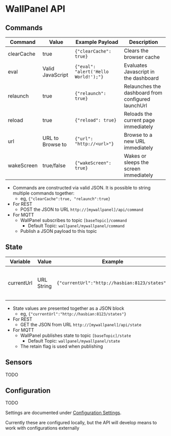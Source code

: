 # WallPanel API

## Commands
Command | Value | Example Payload | Description
-|-|-|-
clearCache | true | ```{"clearCache": true}``` | Clears the browser cache
eval | Valid JavaScript | ```{"eval": "alert('Hello World!');"}``` | Evaluates Javascript in the dashboard
relaunch | true | ```{"relaunch": true}``` | Relaunches the dashboard from configured launchUrl
reload | true | ```{"reload": true}``` | Reloads the current page immediately 
url | URL to Browse to | ```{"url": "http://<url>"}``` | Browse to a new URL immediately
wakeScreen | true/false | ```{"wakeScreen": true}``` | Wakes or sleeps the screen immediately

* Commands are constructed via valid JSON. It is possible to string multiple commands together:
  * eg, ```{"clearCache":true, "relaunch":true}```
* For REST
  * POST the JSON to URL ```http://[mywallpanel]/api/command```
* For MQTT
  * WallPanel subscribes to topic ```[baseTopic]/command```
    * Default Topic: ```wallpanel/mywallpanel/command```
  * Publish a JSON payload to this topic

## State
Variable | Value | Example | Description
-|-|-|-
currentUrl | URL String | ```{"currentUrl":"http://hasbian:8123/states"}``` | Current URL the Dashboard is displaying

* State values are presented together as a JSON block
  * eg, ```{"currentUrl":"http://hasbian:8123/states"}```
* For REST
  * GET the JSON from URL ```http://[mywallpanel]/api/state```
* For MQTT
  * WallPanel publishes state to topic ```[baseTopic]/state```
    * Default Topic: ```wallpanel/mywallpanel/state```
  * The retain flag is used when publishing

## Sensors
TODO


## Configuration
TODO

Settings are documented under [Configuration Settings](./configuration-settings.md). 

Currently these are configured locally, but the API will develop means to work with configurations externally

